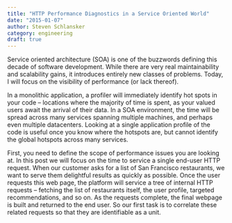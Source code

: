 ```yaml
---
title: "HTTP Performance Diagnostics in a Service Oriented World"
date: "2015-01-07"
author: Steven Schlansker
category: engineering
draft: true
---
```


Service oriented architecture (SOA) is one of the buzzwords defining this decade of software development. While there are very real maintainability and scalability gains, it introduces entirely new classes of problems. Today, I will focus on the visibility of performance (or lack thereof).

In a monolithic application, a profiler will immediately identify hot spots in your code – locations where the majority of time is spent, as your valued users await the arrival of their data. In a SOA environment, the time will be spread across many services spanning multiple machines, and perhaps even multiple datacenters. Looking at a single application profile of the code is useful once you know where the hotspots are, but cannot identify the global hotspots across many services.

First, you need to define the scope of performance issues you are looking at. In this post we will focus on the time to service a single end-user HTTP request. When our customer asks for a list of San Francisco restaurants, we want to serve them delightful results as quickly as possible. Once the user requests this web page, the platform will service a tree of internal HTTP requests – fetching the list of restaurants itself, the user profile, targeted recommendations, and so on. As the requests complete, the final webpage is built and returned to the end user. So our first task is to correlate these related requests so that they are identifiable as a unit.
